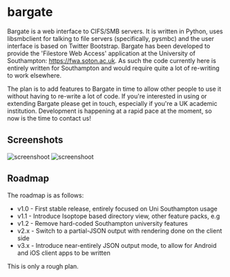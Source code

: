 bargate
=======

Bargate is a web interface to CIFS/SMB servers. It is written in Python, uses libsmbclient for talking to file servers (specifically, pysmbc) and the user interface is based on Twitter Bootstrap. Bargate has been developed to provide the 'Filestore Web Access' application at the University of Southampton: https://fwa.soton.ac.uk. As such the code currently here is entirely written for Southampton and would require quite a lot of re-writing to work elsewhere.

The plan is to add features to Bargate in time to allow other people to use it without having to re-write a lot of code. If you're interested in using or extending Bargate please get in touch, especially if you're a UK academic institution. Development is happening at a rapid pace at the moment, so now is the time to contact us!

Screenshots
-----------

![screenshoot](http://davidrichardbell.files.wordpress.com/2014/04/screen-shot-2014-04-21-at-19-30-55.png)
![screenshoot](http://davidrichardbell.files.wordpress.com/2014/04/screen-shot-2014-04-21-at-19-36-28.png)

Roadmap
-----------

The roadmap is as follows:

* v1.0 - First stable release, entirely focused on Uni Southampton usage
* v1.1 - Introduce Isoptope based directory view, other feature packs, e.g
* v1.2 - Remove hard-coded Southampton university features
* v2.x - Switch to a partial-JSON output with rendering done on the client side
* v3.x - Introduce near-entirely JSON output mode, to allow for Android and iOS client apps to be written

This is only a rough plan.
